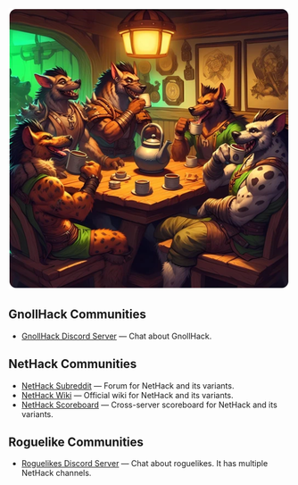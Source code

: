 ![Communities](/uploads/Communities/communities.webp)

## GnollHack Communities

- [GnollHack Discord Server](https://discord.gg/cQuExnzUQy) — Chat about GnollHack.

## NetHack Communities

- [NetHack Subreddit](https://www.reddit.com/r/nethack/) — Forum for NetHack and its variants.
- [NetHack Wiki](https://nethackwiki.com/wiki/Main_Page) — Official wiki for NetHack and its variants.
- [NetHack Scoreboard](https://nethackscoreboard.org/) — Cross-server scoreboard for NetHack and its variants.

## Roguelike Communities

- [Roguelikes Discord Server](https://discord.gg/S5F2H32) — Chat about roguelikes. It has multiple NetHack channels.
